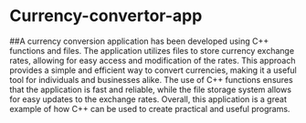 # Currency-convertor-app
##A currency conversion application has been developed using C++ functions and files. The application utilizes files to store currency exchange rates, allowing for easy access and modification of the rates. This approach provides a simple and efficient way to convert currencies, making it a useful tool for individuals and businesses alike. The use of C++ functions ensures that the application is fast and reliable, while the file storage system allows for easy updates to the exchange rates. Overall, this application is a great example of how C++ can be used to create practical and useful programs.

